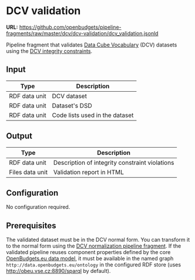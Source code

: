 # DCV validation

**URL:** <https://github.com/openbudgets/pipeline-fragments/raw/master/dcv/dcv-validation/dcv_validation.jsonld>

Pipeline fragment that validates [Data Cube Vocabulary](https://www.w3.org/TR/vocab-data-cube/) (DCV) datasets using the [DCV integrity constraints](https://www.w3.org/TR/vocab-data-cube/#wf-rules).

## Input

| Type          | Description                    |
| ------------- | ------------------------------ |
| RDF data unit | DCV dataset                    |
| RDF data unit | Dataset's DSD                  |
| RDF data unit | Code lists used in the dataset |

## Output

| Type            | Description                                    |
| --------------- | ---------------------------------------------- |
| RDF data unit   | Description of integrity constraint violations |
| Files data unit | Validation report in HTML                      |

## Configuration

No configuration required.

## Prerequisites

The validated dataset must be in the DCV normal form. You can transform it to the normal form using the [DCV normalization pipeline fragment](https://github.com/openbudgets/pipeline-fragments/tree/master/dcv/dcv-normalization). If the validated pipeline reuses component properties defined by the core [OpenBudgets.eu data model](https://github.com/openbudgets/data-model), it must be available in the named graph `http://data.openbudgets.eu/ontology` in the configured RDF store (uses <http://obeu.vse.cz:8890/sparql> by default).
